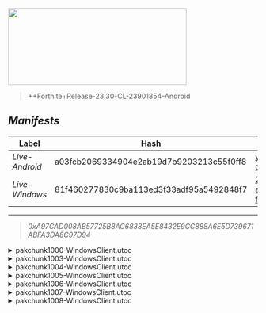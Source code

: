 <div style="pointer-events: none">
  <img style="pointer-events: none" src="https://raw.githubusercontent.com/Tectors/Archive/master/source/dependents/gen.26.10.svg" width="360" height="155">
<div>

 >  
  
  > ++Fortnite+Release-23.30-CL-23901854-Android

## *Manifests*
| Label | Hash | Route |
| - | - | - |
| *Live-Android* | a03fcb2069334904e2ab19d7b9203213c55f0ff8 | [yrujgaUH6x-9NI-d00OLROzpxPolkA](https://github.com/Tectors/Archive/blob/master/manifests/yrujgaUH6x-9NI-d00OLROzpxPolkA.manifest) |
| *Live-Windows* | 81f460277830c9ba113ed3f33adf95a5492848f7 | [2-eszY6Q0kkzQ6upTEaaQ3-fv_cndQ](https://github.com/Tectors/Archive/blob/master/manifests/2-eszY6Q0kkzQ6upTEaaQ3-fv_cndQ.manifest) |

---

> *0xA97CAD008AB57725B8AC6838EA5E8432E9CC888A6E5D739671ABFA3DA8C97D94*

<details>
  <summary>pakchunk1000-WindowsClient.utoc</summary>

 > 
    0xC73D5A784E47534123FF8929FD65E7B1984B061EFECFE696573D06D713AB4C1F

  <img src="https://raw.githubusercontent.com/Tectors/Archive/master/source/dependents/referred/EID_Promenade_Sync.svg" width="100"> <img src="https://raw.githubusercontent.com/Tectors/Archive/master/source/dependents/referred/EID_Promenade_Follower.svg" width="100"> <img src="https://raw.githubusercontent.com/Tectors/Archive/master/source/dependents/referred/EID_Promenade.svg" width="100"> 
</details>

<details>
  <summary>pakchunk1003-WindowsClient.utoc</summary>

 > 
    0xB68F10391C0046C5ACF0EC7A126263F55E83BC1E325AA4D81E52EE34A01AC2CB

  <img src="https://raw.githubusercontent.com/Tectors/Archive/master/source/dependents/referred/EID_Malleable.svg" width="100"> 
</details>

<details>
  <summary>pakchunk1004-WindowsClient.utoc</summary>

 > 
    0x36C44A9EC4DC93BACA89D51DE181FB5177E5C1AC5748DE91948386A807685799

  <img src="https://raw.githubusercontent.com/Tectors/Archive/master/source/dependents/referred/Spray_GalaxyLevel.svg" width="100"> <img src="https://raw.githubusercontent.com/Tectors/Archive/master/source/dependents/referred/Pickaxe_GalaxyLevel.svg" width="100"> <img src="https://raw.githubusercontent.com/Tectors/Archive/master/source/dependents/referred/Glider_GalaxyLevel.svg" width="100"> <img src="https://raw.githubusercontent.com/Tectors/Archive/master/source/dependents/referred/Emoji_S26_GalaxyLevel.svg" width="100"> <img src="https://raw.githubusercontent.com/Tectors/Archive/master/source/dependents/referred/EID_GalaxyLevel.svg" width="100"> <img src="https://raw.githubusercontent.com/Tectors/Archive/master/source/dependents/referred/Character_GalaxyLevel.svg" width="100"> <img src="https://raw.githubusercontent.com/Tectors/Archive/master/source/dependents/referred/Backpack_GalaxyLevel.svg" width="100"> 
</details>

<details>
  <summary>pakchunk1005-WindowsClient.utoc</summary>

 > 
    0xDDB78DDD7971B5CA666936B53BAEBAF5498067B1C7B3C5053B35104803925AFE

  <img src="https://raw.githubusercontent.com/Tectors/Archive/master/source/dependents/referred/EID_SunMelt.svg" width="100"> 
</details>

<details>
  <summary>pakchunk1006-WindowsClient.utoc</summary>

 > 
    0x0E984AEE16EB6E7BD01821A184D7C2A5EF9B0CF979AB5C350EC683E0EBC980E7

  <img src="https://raw.githubusercontent.com/Tectors/Archive/master/source/dependents/referred/EID_Deceiver.svg" width="100"> 
</details>

<details>
  <summary>pakchunk1007-WindowsClient.utoc</summary>

 > 
    0x5F149D17C16F53A4CF98C8366452DCC4F5C5CA89B7B3921C0E9485CFCADC75F4

  </details>

<details>
  <summary>pakchunk1008-WindowsClient.utoc</summary>

 > 
    0xBCBB86008233DD9B732E1255D10AA46B756E85267B9C1FD4451302A1244AADB3

  </details>

